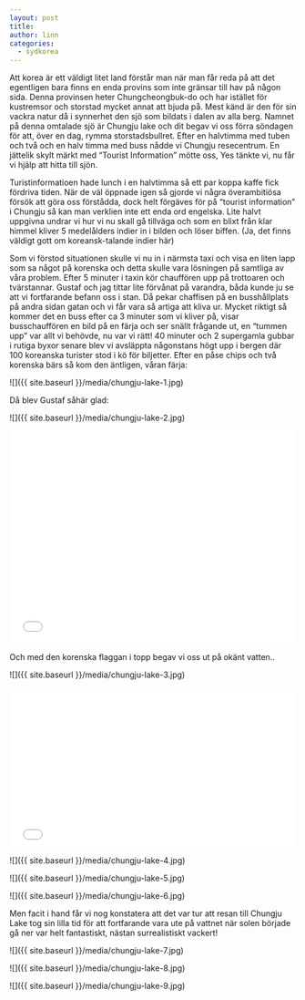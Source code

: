 ```yaml
---
layout: post
title:
author: linn
categories:
  - sydkorea
---
```


Att korea är ett väldigt litet land förstår man när man får reda på att det egentligen bara finns en enda provins som inte gränsar till hav på någon sida. Denna provinsen heter Chungcheongbuk-do och har istället för kustremsor och storstad mycket annat att bjuda på. Mest känd är den för sin vackra natur då i synnerhet den sjö som bildats i dalen av alla berg. Namnet på denna omtalade sjö är Chungju lake och dit begav vi oss förra söndagen för att, över en dag, rymma storstadsbullret. Efter en halvtimma med tuben och två och en halv timma med buss nådde vi Chungju resecentrum. En jättelik skylt märkt med “Tourist Information” mötte oss, Yes tänkte vi, nu får vi hjälp att hitta till sjön.

Turistinformatioen hade lunch i en halvtimma så ett par koppa kaffe fick fördriva tiden. När de väl öppnade igen så gjorde vi några överambitiösa försök att göra oss förstådda, dock helt förgäves för på “tourist information” i Chungju så kan man verklien inte ett enda ord engelska. Lite halvt uppgivna undrar vi hur vi nu skall gå tillväga och som en blixt från klar himmel kliver 5 medelålders indier in i bilden och löser biffen. (Ja, det finns väldigt gott om koreansk-talande indier här)

Som vi förstod situationen skulle vi nu in i närmsta taxi och visa en liten lapp som sa något på korenska och detta skulle vara lösningen på samtliga av våra problem. Efter 5 minuter i taxin kör chauffören upp på trottoaren och tvärstannar. Gustaf och jag tittar lite förvånat på varandra, båda kunde ju se att vi fortfarande befann oss i stan. Då pekar chaffisen på en busshållplats på andra sidan gatan och vi får vara så artiga att kliva ur. Mycket riktigt så kommer det en buss efter ca 3 minuter som vi kliver på, visar busschauffören en bild på en färja och ser snällt frågande ut, en “tummen upp” var allt vi behövde, nu var vi rätt! 40 minuter och 2 supergamla gubbar i rutiga byxor senare blev vi avsläppta någonstans högt upp i bergen där 100 koreanska turister stod i kö för biljetter. Efter en påse chips och två korenska bärs så kom den äntligen, våran färja:

![]({{ site.baseurl }}/media/chungju-lake-1.jpg)

Då blev Gustaf såhär glad:

![]({{ site.baseurl }}/media/chungju-lake-2.jpg)

<iframe src="//player.vimeo.com/video/30188941?title=0&amp;byline=0&amp;portrait=0&amp;color=000000" width="500" height="375" frameborder="0"> </iframe>

Och med den korenska flaggan i topp begav vi oss ut på okänt vatten..

![]({{ site.baseurl }}/media/chungju-lake-3.jpg)

<iframe src="//player.vimeo.com/video/30189213?title=0&amp;byline=0&amp;portrait=0&amp;color=000000" width="500" height="281" frameborder="0"> </iframe>

![]({{ site.baseurl }}/media/chungju-lake-4.jpg)

![]({{ site.baseurl }}/media/chungju-lake-5.jpg)

![]({{ site.baseurl }}/media/chungju-lake-6.jpg)

Men facit i hand får vi nog konstatera att det var tur att resan till Chungju Lake tog sin lilla tid för att fortfarande vara ute på vattnet när solen började gå ner var helt fantastiskt, nästan surrealistiskt vackert!

![]({{ site.baseurl }}/media/chungju-lake-7.jpg)

![]({{ site.baseurl }}/media/chungju-lake-8.jpg)

![]({{ site.baseurl }}/media/chungju-lake-9.jpg)